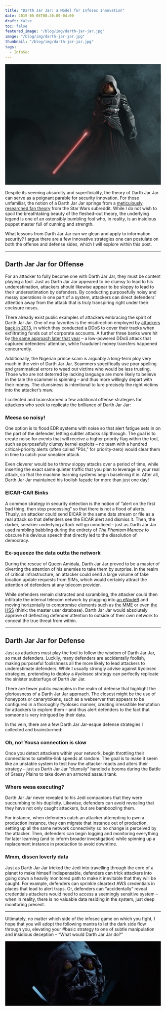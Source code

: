 ```yaml
---
title: "Darth Jar Jar: a Model for Infosec Innovation"
date: 2019-05-05T08:30:09-04:00
draft: false
toc: false
featured_image: "/blog/img/darth-jar-jar.jpg"
image: "/blog/img/darth-jar-jar.jpg"
thumbnail: "/blog/img/darth-jar-jar.jpg"
tags:
  - InfoSec
---
```



![Image of Darth Jar Jar](/blog/img/darth-jar-jar.jpg)

Despite its seeming absurdity and superficiality, the theory of Darth Jar Jar can serve as a poignant parable for security innovation. For those unfamiliar, the notion of a Darth Jar Jar springs from a [meticulously researched fan theory](https://www.reddit.com/r/StarWars/comments/3qvj6w/theory_jar_jar_binks_was_a_trained_force_user/) from the Star Wars subreddit. While I do not wish to spoil the breathtaking beauty of the fleshed-out theory, the underlying legend is one of an ostensibly bumbling fool who, in reality, is an insidious puppet master full of cunning and strength.

What lessons from Darth Jar Jar can we glean and apply to information security? I argue there are a few innovative strategies one can postulate on both the offense and defense sides, which I will explore within this post.

***
## Darth Jar Jar for Offense
For an attacker to fully become one with Darth Jar Jar, they must be content playing a fool. Just as Darth Jar Jar appeared to be clumsy to lead to his underestimation, attackers should likewise appear to be sloppy to lead to their underestimation by defenders. By conducting purposefully noisy and messy operations in one part of a system, attackers can direct defenders’ attention away from the attack that is truly transpiring right under their cocksure noses.

There already exist public examples of attackers embracing the spirit of Darth Jar Jar. One of my favorites is the misdirection employed by [attackers back in 2013](https://krebsonsecurity.com/2013/02/ddos-attack-on-bank-hid-900000-cyberheist/), in which they conducted a DDoS to cover their tracks when exfiltrating funds out of corporate accounts. A further three banks were hit by [the same approach later that year](https://www.cnet.com/news/cybercrooks-use-ddos-attacks-to-mask-theft-of-banks-millions/) – a low-powered DDoS attack that captured defenders’ attention, while fraudulent money transfers happened concurrently.

Additionally, the Nigerian prince scam is arguably a long-term ploy very much in the vein of Darth Jar Jar. Scammers specifically use poor spelling and grammatical errors to weed out victims who would be less trusting. Those who are not deterred by lacking language are more likely to believe in the tale the scammer is spinning – and thus more willingly depart with their money. The clumsiness is intentional to lure precisely the right victims into the attacker’s maw.

I collected and brainstormed a few additional offense strategies for attackers who seek to replicate the brilliance of Darth Jar Jar:

### Meesa so noisy!
One option is to flood EDR systems with noise so that alert fatigue sets in on the part of the defender, letting subtler attacks slip through. The goal is to create noise for events that will receive a higher priority flag within the tool, such as purposefully clumsy kernel exploits – no team with a hundred critical-priority alerts (often called "P0s," for priority-zero) would clear them in time to catch your sneakier attack. 

Even cleverer would be to throw sloppy attacks over a period of time, while inserting the exact same quieter traffic that you plan to leverage in your real attack, so that the machine learning systems begin baselining it in. After all, Darth Jar Jar maintained his foolish façade for more than just one day!

### EICAR-CAR Binks
A common strategy in security detection is the notion of “alert on the first bad thing, then stop processing” so that there is not a flood of alerts. Thusly, an attacker could send EICAR in the same data stream or file as a real attack so that defenders see the EICAR alert and dismiss it. Then, the darker, sneakier underlying attack will go unnoticed – just as Darth Jar Jar used rambling babbling during the entirety of *The Phantom Menace* to obscure his devious speech that directly led to the dissolution of democracy.

### Ex-squeeze the data outta the network
During the rescue of Queen Amidala, Darth Jar Jar proved to be a master of diverting the attention of his enemies to take them by surprise. In the realm of critical infrastructure, an attacker could send a large volume of fake location update requests from SIMs, which would certainly attract the attention of defenders at any telecom provider. 

While defenders remain distracted and scrambling, the attacker could then infiltrate the internal telecom network by plugging into [an eNodeB](https://en.wikipedia.org/wiki/ENodeB) and moving horizontally to compromise elements such as [the MME](https://en.wikipedia.org/wiki/System_Architecture_Evolution#MME_(Mobility_Management_Entity)) or even [the HSS](https://medium.com/@AlepoTech/home-subscriber-server-hss-82470d3f332) (think: the master user database). Darth Jar Jar would absolutely approve of deflecting defender attention to outside of their own network to conceal the true threat from within.

***
## Darth Jar Jar for Defense
Just as attackers must play the fool to follow the wisdom of Darth Jar Jar, so must defenders. Luckily, many defenders are accidentally foolish, making purposeful foolishness all the more likely to lead attackers to underestimate defenders. While I usually strongly advise against #yolosec strategies, pretending to deploy a #yolosec strategy can perfectly replicate the sinister subterfuge of Darth Jar Jar.

There are fewer public examples in the realm of defense that highlight the gloriousness of a Darth Jar Jar approach. The closest might be the use of honeypots or canarytokens, such as a webserver that appears to be configured in a thoroughly #yolosec manner, creating irresistible temptation for attackers to explore them – and thus alert defenders to the fact that someone is very intrigued by their data.

In ths vein, there are a few Darth Jar Jar-esque defense strategies I collected and brainstormed:

### Oh, no! Yousa connection is slow
Once you detect attackers within your network, begin throttling their connections to satellite-link speeds at random. The goal is to make it seem like an unstable system to test how the attacker reacts and alters their strategy – just as Darth Jar Jar “clumsily” handled a booma during the Battle of Grassy Plains to take down an armored assault tank.

### Where wesa executing?
Darth Jar Jar never revealed to his Jedi companions that they were succumbing to his duplicity. Likewise, defenders can avoid revealing that they have not only caught attackers, but are bamboozling them. 

For instance, when defenders catch an attacker attempting to pwn a production instance, they can migrate that instance out of production, setting up all the same network connectivity so no change is perceived by the attacker. Then, defenders can begin logging and monitoring everything for later learning (and to inform broader investigation) while spinning up a replacement instance in production to avoid downtime.

### Mmm, dissen loverly data
Just as Darth Jar Jar tricked the Jedi into travelling through the core of a planet to make himself indispensable, defenders can trick attackers into going down a heavily monitored path to make it inevitable that they will be caught. For example, defenders can sprinkle cleartext AWS credentials in places that lead to alert traps. Or, defenders can “accidentally” reveal credentials attackers would need to access a seemingly sensitive system – when in reality, there is no valuable data residing in the system, just deep monitoring present.

***
Ultimately, no matter which side of the infosec game on which you fight, I hope that you will adopt the following mantra to let the dark side flow through you, elevating your #basic strategy to one of subtle manipulation and insidious deception – “What would Darth Jar Jar do?”

![Gif of Darth Jar Jar peeking through Vader's helmet](/blog/img/darth-jar-jar.gif)